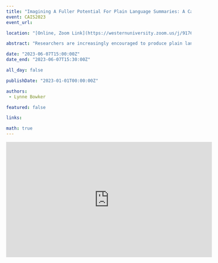 ```yaml
---
title: "Imagining A Fuller Potential For Plain Language Summaries: A Case Study Of Canadian Science Publishing"
event: CAIS2023
event_url: 

location: "[Online, Zoom Link](https://westernuniversity.zoom.us/j/91763770204)"

abstract: "Researchers are increasingly encouraged to produce plain language summaries, but are they doing so? If so, how well are these summaries meeting expectations for readability? To learn more about the use of plain language summaries in scholarly communication in Canada, we conducted a case study of Canadian Science Publishing (CSP), which publishes 23 journals across a range of scientific domains. The case study reveals that while the number of authors who generate plain language summaries of their research has increased steadily since CSP introduced this option in 2016, the percentage is still relatively low. In addition, the plain language summaries that are produced show similar readability scores to the scientific abstracts. We conclude by offering a number of recommendations that CSP could implement to increase the number and readability of plain language summaries."

date: "2023-06-07T15:00:00Z"
date_end: "2023-06-07T15:30:00Z"

all_day: false

publishDate: "2023-01-01T00:00:00Z"

authors:
 - Lynne Bowker

featured: false

links:

math: true
---
```


<iframe width="560" height="315" src="https://www.youtube.com/embed/yiVb4Jwh69Y" title="YouTube video player" frameborder="0" allow="accelerometer; autoplay; clipboard-write; encrypted-media; gyroscope; picture-in-picture; web-share" allowfullscreen></iframe>
